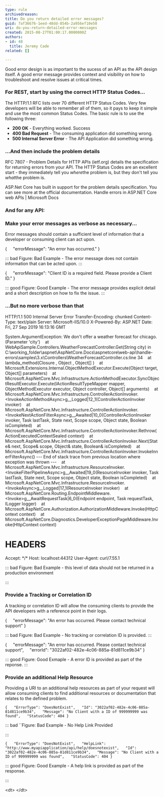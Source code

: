 ```yaml
---
type: rule
archivedreason: 
title: Do you return detailed error messages?
guid: 7af36676-1eed-48dd-854b-2a956ef10e50
uri: do-you-return-detailed-error-messages
created: 2015-08-27T01:00:17.0000000Z
authors:
- id: 48
  title: Jeremy Cade
related: []

---
```


Good error design is as important to the sucess of an API as the API design itself. A good error message provides context and visibility on how to troubleshoot and resolve issues at critical times.

<!--endintro-->

### For REST, start by using the correct HTTP Status Codes...


The HTTP/1.1 RFC lists over 70 different HTTP Status Codes. Very few developers will be able to remember all of them, so it pays to keep it simple and use the most common Status Codes. The basic rule is to use the following three:

* **200 OK** - Everything worked. Success
* **400 Bad Request** - The consuming application did something wrong.
* **500 Internal Server Error** - The API Application did something wrong.


### ...And then include the problem details


RFC 7807 - Problem Details for HTTP APIs (ietf.org) details the specification for returning errors from your API. The HTTP Status Codes are an excellent start - they immediately tell you *where*the problem is, but they don't tell you *what*the problem is.

ASP.Net Core has built in support for the problem details specification. You can see more at the official documentation. Handle errors in ASP.NET Core web APIs | Microsoft Docs

### And for any API:

### Make your error messages as verbose as necessary...

Error messages should contain a sufficient level of information that a developer or consuming client can act upon.

{
    "errorMessage": "An error has occurred."
}


::: bad
Figure: Bad Example - The error message does not contain information that can be acted upon.
:::


{
    "errorMessage": "Client ID is a required field. Please provide a Client ID."
}


::: good
Figure: Good Example - The error message provides explicit detail and a short description on how to fix the issue.
:::


### ...But no more verbose than that


HTTP/1.1 500 Internal Server Error
Transfer-Encoding: chunked
Content-Type: text/plain
Server: Microsoft-IIS/10.0
X-Powered-By: ASP.NET
Date: Fri, 27 Sep 2019 16:13:16 GMT

System.ArgumentException: We don't offer a weather forecast for chicago. (Parameter 'city')
   at WebApiSample.Controllers.WeatherForecastController.Get(String city) in C:\working\_folder\aspnet\AspNetCore.Docs\aspnetcore\web-api\handle-errors\samples\3.x\Controllers\WeatherForecastController.cs:line 34
   at lambda\_method(Closure , Object , Object[] )
   at Microsoft.Extensions.Internal.ObjectMethodExecutor.Execute(Object target, Object[] parameters)
   at Microsoft.AspNetCore.Mvc.Infrastructure.ActionMethodExecutor.SyncObjectResultExecutor.Execute(IActionResultTypeMapper mapper, ObjectMethodExecutor executor, Object controller, Object[] arguments)
   at Microsoft.AspNetCore.Mvc.Infrastructure.ControllerActionInvoker.&lt;InvokeActionMethodAsync&gt;g\_\_Logged|12\_1(ControllerActionInvoker invoker)
   at Microsoft.AspNetCore.Mvc.Infrastructure.ControllerActionInvoker.&lt;InvokeNextActionFilterAsync&gt;g\_\_Awaited|10\_0(ControllerActionInvoker invoker, Task lastTask, State next, Scope scope, Object state, Boolean isCompleted)
   at Microsoft.AspNetCore.Mvc.Infrastructure.ControllerActionInvoker.Rethrow(ActionExecutedContextSealed context)
   at Microsoft.AspNetCore.Mvc.Infrastructure.ControllerActionInvoker.Next(State& next, Scope& scope, Object& state, Boolean& isCompleted)
   at Microsoft.AspNetCore.Mvc.Infrastructure.ControllerActionInvoker.InvokeInnerFilterAsync()
--- End of stack trace from previous location where exception was thrown ---
   at Microsoft.AspNetCore.Mvc.Infrastructure.ResourceInvoker.&lt;InvokeFilterPipelineAsync&gt;g\_\_Awaited|19\_0(ResourceInvoker invoker, Task lastTask, State next, Scope scope, Object state, Boolean isCompleted)
   at Microsoft.AspNetCore.Mvc.Infrastructure.ResourceInvoker.&lt;InvokeAsync&gt;g\_\_Logged|17\_1(ResourceInvoker invoker)
   at Microsoft.AspNetCore.Routing.EndpointMiddleware.&lt;Invoke&gt;g\_\_AwaitRequestTask|6\_0(Endpoint endpoint, Task requestTask, ILogger logger)
   at Microsoft.AspNetCore.Authorization.AuthorizationMiddleware.Invoke(HttpContext context)
   at Microsoft.AspNetCore.Diagnostics.DeveloperExceptionPageMiddleware.Invoke(HttpContext context)

HEADERS
=======
Accept: \*/\*
Host: localhost:44312
User-Agent: curl/7.55.1


::: bad
Figure: Bad Example - this level of data should not be returned in a production environment

:::


### Provide a Tracking or Correlation ID

A tracking or correlation ID will allow the consuming clients to provide the API developers with a reference point in their logs.

{
    "errorMessage": "An error has occurred. Please contact technical support"
}


::: bad
Figure: Bad Example - No tracking or correlation ID is provided.
:::


{
    "errorMessage": "An error has occurred. Please contact technical support",
    "errorId": "3022af02-482e-4c06-885a-81d811ce9b34"
}


::: good
Figure: Good Exmaple - A error ID is provided as part of the reponse.
:::


### Provide an additional Help Resource

Providing a URI to an additional help resources as part of your request will allow consuming clients to find additional resources or documentation that relates to the defined problem.

`{
    "ErrorType": "DoesNotExist",
    "Id": "3022af02-482e-4c06-885a-81d811ce9b34",
    "Message": "No Client with a ID of 999999999 was found",
    "StatusCode": 404
}`


::: bad
``Figure: Bad Example - No Help Link Provided

:::


`{
    "ErrorType": "DoesNotExist",
    "HelpLink": "http://www.myapiapplication/api/help/doesnotexist",
    "Id": "3022af02-482e-4c06-885a-81d811ce9b34",
    "Message": "No Client with a ID of 999999999 was found",
    "StatusCode": 404
}`


::: good
Figure: Good Example - A help link is provided as part of the response.

:::

&lt;dt&gt;
&lt;/dt&gt;
